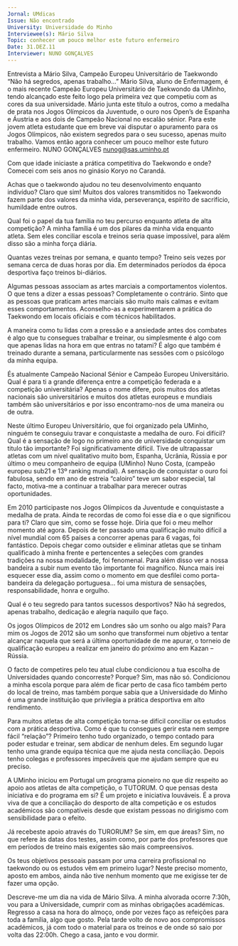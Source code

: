 ```yaml
---
Jornal: UMdicas
Issue: Não encontrado
University: Universidade do Minho
Interviewee(s): Mário Silva
Topic: conhecer um pouco melhor este futuro enfermeiro
Date: 31.DEZ.11
Interviewer: NUNO GONÇALVES
---
```


Entrevista a Mário Silva, Campeão Europeu Universitário de Taekwondo
“Não há segredos, apenas trabalho…”
Mário Silva, aluno de Enfermagem, é o mais
recente Campeão Europeu Universitário de Taekwondo da UMinho, tendo alcançado este feito
logo pela primeira vez que competiu com as cores da sua universidade. Mário junta este título a outros, como a medalha de prata nos Jogos
Olímpicos da Juventude, o ouro nos Open’s de
Espanha e Áustria e aos dois de Campeão Nacional no escalão sénior. Para este jovem atleta estudante que em breve vai disputar o apuramento
para os Jogos Olímpicos, não existem segredos
para o seu sucesso, apenas muito trabalho. Vamos então agora conhecer um pouco melhor este futuro enfermeiro.
NUNO GONÇALVES
nunog@sas.uminho.pt

Com que idade iniciaste a prática competitiva do Taekwondo e onde?
Comecei com seis anos no ginásio Koryo no Carandá.

Achas que o taekwondo ajudou no teu desenvolvimento enquanto indivíduo?
Claro que sim! Muitos dos valores transmitidos
no Taekwondo fazem parte dos valores da minha
vida, perseverança, espírito de sacrifício, humildade entre outros.

Qual foi o papel da tua família no teu percurso enquanto atleta de alta competição?
A minha família é um dos pilares da minha vida
enquanto atleta. Sem eles conciliar escola e treinos seria quase impossível, para além disso são a minha força diária.

Quantas vezes treinas por semana, e
quanto tempo?
Treino seis vezes por semana cerca de duas horas por dia. Em determinados períodos da época desportiva faço treinos bi-diários.

Algumas pessoas associam as artes marciais a comportamentos violentos. O que
tens a dizer a essas pessoas?
Completamente o contrário. Sinto que as pessoas que praticam artes marciais são muito mais calmas e evitam esses comportamentos. Aconselho-as a experimentarem a prática do Taekwondo em locais oficiais e com técnicos habilitados.

A maneira como tu lidas com a pressão e a 
ansiedade antes dos combates é algo que 
tu consegues trabalhar e treinar, ou simplesmente é algo com que apenas lidas na 
hora em que entras no tatami?
É algo que também é treinado durante a semana, particularmente nas sessões com o psicólogo da minha equipa. 

És atualmente Campeão 
Nacional Sénior e Campeão Europeu Universitário. Qual é para ti a 
grande diferença entre 
a competição federada 
e a competição universitária?
Apenas o nome difere, pois muitos dos atletas 
nacionais são universitários e muitos dos atletas 
europeus e mundiais também são universitários 
e por isso encontramo-nos de uma maneira ou 
de outra.

Neste último Europeu Universitário, que 
foi organizado pela UMinho, ninguém te 
conseguiu travar e conquistaste a medalha de ouro. Foi difícil? Qual é a sensação 
de logo no primeiro ano de universidade 
conquistar um titulo tão importante?
Foi significativamente difícil. Tive de ultrapassar atletas com um nível qualitativo muito bom, Espanha, Ucrânia, Rússia e por último o meu companheiro de equipa (UMinho) Nuno Costa, 
(campeão europeu sub21 e 13º ranking mundial). A sensação de conquistar o ouro foi fabulosa, sendo em ano de estreia “caloiro” teve um 
sabor especial, tal facto, motiva-me a continuar 
a trabalhar para merecer outras oportunidades. 
 
Em 2010 participaste nos Jogos Olímpicos 
da Juventude e conquistaste a medalha de 
prata. Ainda te recordas de como foi esse 
dia e o que significou para ti?
Claro que sim, como se fosse hoje. Diria que foi 
o meu melhor momento até agora. Depois de ter 
passado uma qualificação muito difícil a nível 
mundial com 65 países a concorrer apenas para 
6 vagas, foi fantástico. Depois chegar como outsider e eliminar atletas que se tinham qualificado 
à minha frente e pertencentes a seleções com 
grandes tradições na nossa 
modalidade, foi fenomenal. 
Para além disso ver a nossa 
bandeira a subir num evento 
tão importante foi magnífico. Nunca mais irei esquecer esse dia, assim como o 
momento em que desfilei como porta-bandeira 
da delegação portuguesa… foi uma mistura de 
sensações, responsabilidade, honra e orgulho.
 
Qual é o teu segredo para tantos sucessos 
desportivos?
Não há segredos, apenas trabalho, dedicação e 
alegria naquilo que faço. 

Os jogos Olímpicos de 2012 em Londres 
são um sonho ou algo mais?
Para mim os Jogos de 2012 são um sonho que 
transformei num objetivo a tentar alcançar naquela que será a última oportunidade de me apurar, o torneio de qualificação europeu a realizar 
em janeiro do próximo ano em Kazan – Rússia.

O facto de competires pelo teu atual clube
condicionou a tua escolha de Universidades quando concorreste? Porque?
Sim, mas não só. Condicionou a minha escola
porque para além de ficar perto de casa fico
também perto do local de treino, mas também
porque sabia que a Universidade do Minho é
uma grande instituição que privilegia a prática
desportiva em alto rendimento.

Para muitos atletas de alta competição
torna-se difícil conciliar os estudos com
a prática desportiva. Como é que tu consegues gerir esta nem sempre fácil “relação”?
Primeiro tenho tudo organizado, o tempo contado para poder estudar e treinar, sem abdicar
de nenhum deles. Em segundo lugar tenho uma
grande equipa técnica que me ajuda nesta conciliação. Depois tenho colegas e professores impecáveis que me ajudam sempre que eu preciso.

A UMinho iniciou em Portugal um programa pioneiro no que diz respeito ao apoio
aos atletas de alta competição, o TUTORUM. O que pensas desta iniciativa e do
programa em si?
É um projeto e iniciativa louváveis. É a prova viva
de que a conciliação do desporto de alta competição e os estudos académicos são compatíveis desde que existam pessoas no dirigismo com sensibilidade para o efeito.

Já recebeste apoio através do TURORUM?
Se sim, em que áreas?
Sim, no que refere às datas dos testes, assim
como, por parte dos professores que em períodos de treino mais exigentes são mais compreensivos.

Os teus objetivos pessoais passam por
uma carreira profissional no taekwondo
ou os estudos vêm em primeiro lugar?
Neste preciso momento, aposto em ambos, ainda não tive nenhum momento que me exigisse
ter de fazer uma opção.

Descreve-me um dia na vida de Mário Silva.
A minha alvorada ocorre 7:30h, vou para a Universidade, cumprir com as minhas obrigações
académicas. Regresso a casa na hora do almoço, onde por vezes faço as refeições para toda a família, algo que gosto. Pela tarde volto de novo
aos compromissos académicos, já com todo o
material para os treinos e de onde só saio por
volta das 22:00h. Chego a casa, janto e vou dormir.